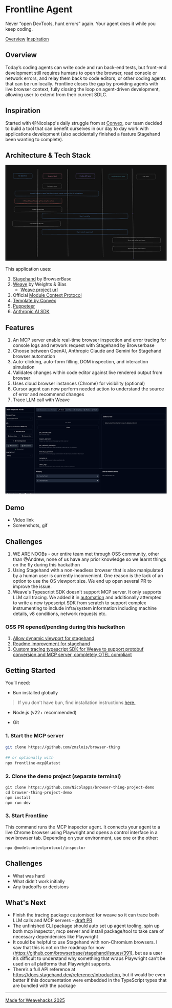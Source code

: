 # Frontline Agent
Never “open DevTools, hunt errors” again. Your agent does it while you keep coding.

[Overview](#overview)
[Inspiration](#overview)
## Overview
Today’s coding agents can write code and run back-end tests, but front-end development still requires humans to open the browser, read console or network errors, and relay them back to code editors, or other coding agents that can be run locally. Frontline closes the gap by providing agents with live browser context, fully closing the loop on agent-driven development, allowing user to extend from their current SDLC. 

## Inspiration 

Started with @Nicolapp's daily struggle from at [Convex](https://www.convex.dev/), our team decided to build a tool that can benefit ourselves in our day to day work with applications development (also accidentally finished a feature Stagehand been wanting to complete). 


## Architecture & Tech Stack

![System diagram](https://github.com/zmzlois/browser-thing/raw/main/images/architecture.png)


This application uses: 
1. [Stagehand](https://www.stagehand.dev/) by BrowserBase
2. [Weave](https://wandb.ai/site/weave/) by Weights & Bias 
    - [Weave project url](https://wandb.ai/lois-zh/frontline_mcp/weave/traces?view=traces_default)
3. Official [Module Context Protocol](https://www.npmjs.com/package/@modelcontextprotocol/sdk)
4. [Template by Convex](https://www.convex.dev/templates)
5. [Puppeteer](https://pptr.dev/guides/installation)
6. [Anthropic AI SDK](https://www.npmjs.com/package/@anthropic-ai/sdk)


## Features
1. An MCP server enable real-time browser inspection and error tracing for console logs and network request with Stagehand by Browserbase
2. Choose between OpenAI, Anthropic Claude and Gemini for Stagehand browser automation
3. Auto-clicking, auto-form filling, DOM inspection, and interaction simulation 
4. Validates changes within code editor against live rendered output from browser
5. Uses cloud browser instances (Chrome) for visibility (optional)
6. Cursor agent can now perform needed action to understand the source of error and recommend changes
7. Trace LLM call with Weave

![mcp-tool](./images/mcp-tool.png)

## Demo
* Video link
* Screenshots, gif 


## Challenges 

1. WE ARE NOOBs - our entire team met through OSS community, other than @Andrew, none of us have any prior knowledge so we learnt things on the fly during this hackathon 
2. Using Stagehand with a non-headless browser that is also manipulated by a human user is currently inconvenient. One reason is the lack of an option to use the OS viewport size. We end up open several PR to improve the issue. 
3. Weave's Typescript SDK doesn't support MCP server. It only supports LLM call tracing. We added it in [automation](/mcp/utils/WeaveClient.ts) and additionally attempted to write a new typescript SDK from scratch to support complex instrumenting to include infra/system information including machine details, v8 conditions, network requests etc. 


### OSS PR opened/pending during this hackathon 
1. [Allow dynamic viewport for stagehand](https://github.com/browserbase/stagehand/pull/874)
2. [Readme improvement for stagehand](https://github.com/browserbase/stagehand/pull/873)
3. [Custom tracing typescript SDK for Weave to support protobuf conversion and MCP server, completely OTEL compliant](/otel)

## Getting Started
You’ll need:
* Bun installed globally

> If you don't have bun, find installation instructions [here.](https://bun.sh/docs/installation)

* Node.js (v22+ recommended)

* Git

### 1. Start the MCP server
```bash
git clone https://github.com/zmzlois/browser-thing 

## or optionally with 
npx frontline-mcp@latest
```
### 2. Clone the demo project (separate terminal)
```
git clone https://github.com/Nicolapps/browser-thing-project-demo 
cd browser-thing-project-demo
npm install
npm run dev
```

### 3. Start Frontline
This command runs the MCP inspector agent. It connects your agent to a live Chrome browser using Playwright and opens a control interface in a new browser tab. Depending on your environment, use one or the other:  

```
npx @modelcontextprotocol/inspector
```  
  


## Challenges
* What was hard
* What didn’t work initially
* Any tradeoffs or decisions



## What's Next
* Finish the tracing package customised for weave so it can trace both LLM calls and MCP servers - [draft PR]()
* The unfinished CLI package should auto set up agent tooling, spin up both mcp inspector, mcp server and install package/tool to take care of necessary dependencies like Playwright
* It could be helpful to use Stagehand with non-Chromium browsers. I saw that this is not on the roadmap for now (https://github.com/browserbase/stagehand/issues/391), but as a user it’s difficult to understand why something that wraps Playwright can’t be used on all platforms that Playwright supports. 
* There’s a full API reference at https://docs.stagehand.dev/reference/introduction, but it would be even better if this documentation were embedded in the TypeScript types that are bundled with the package



---
[Made for Weavehacks 2025](https://devpost.com/software/frontline-agent)
